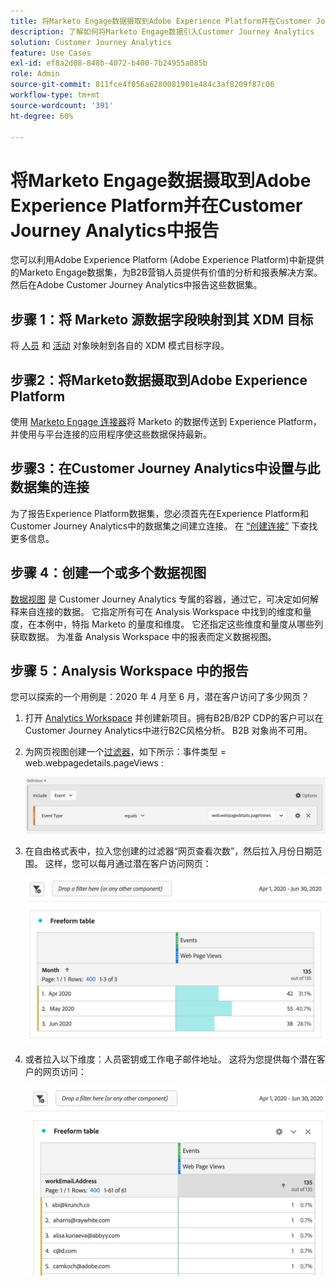```yaml
---
title: 将Marketo Engage数据摄取到Adobe Experience Platform并在Customer Journey Analytics中报告
description: 了解如何将Marketo Engage数据引入Customer Journey Analytics
solution: Customer Journey Analytics
feature: Use Cases
exl-id: ef8a2d08-848b-4072-b400-7b24955a085b
role: Admin
source-git-commit: 811fce4f056a6280081901e484c3af8209f87c06
workflow-type: tm+mt
source-wordcount: '391'
ht-degree: 60%

---
```


# 将Marketo Engage数据摄取到Adobe Experience Platform并在Customer Journey Analytics中报告

您可以利用Adobe Experience Platform (Adobe Experience Platform)中新提供的Marketo Engage数据集，为B2B营销人员提供有价值的分析和报表解决方案。 然后在Adobe Customer Journey Analytics中报告这些数据集。

## 步骤 1：将 Marketo 源数据字段映射到其 XDM 目标

将 [人员](https://experienceleague.adobe.com/docs/experience-platform/sources/connectors/adobe-applications/mapping/marketo.html?lang=cn#persons) 和 [活动](https://experienceleague.adobe.com/docs/experience-platform/sources/connectors/adobe-applications/mapping/marketo.html?lang=cn#activities) 对象映射到各自的 XDM 模式目标字段。

## 步骤2：将Marketo数据摄取到Adobe Experience Platform

使用 [Marketo Engage 连接器](https://experienceleague.adobe.com/docs/experience-platform/sources/connectors/adobe-applications/marketo/marketo.html?lang=cn)将 Marketo 的数据传送到 Experience Platform，并使用与平台连接的应用程序使这些数据保持最新。

## 步骤3：在Customer Journey Analytics中设置与此数据集的连接

为了报告Experience Platform数据集，您必须首先在Experience Platform和Customer Journey Analytics中的数据集之间建立连接。 在 [“创建连接”](https://experienceleague.adobe.com/docs/analytics-platform/using/cja-connections/create-connection.html?lang=cn) 下查找更多信息。

## 步骤 4：创建一个或多个数据视图

[数据视图](/help/data-views/data-views.md) 是 Customer Journey Analytics 专属的容器，通过它，可决定如何解释来自连接的数据。 它指定所有可在 Analysis Workspace 中找到的维度和量度，在本例中，特指 Marketo 的量度和维度。 它还指定这些维度和量度从哪些列获取数据。 为准备 Analysis Workspace 中的报表而定义数据视图。

## 步骤 5：Analysis Workspace 中的报告

您可以探索的一个用例是：2020 年 4 月至 6 月，潜在客户访问了多少网页？

1. 打开 [Analytics Workspace](/help/analysis-workspace/home.md) 并创建新项目。拥有B2B/B2P CDP的客户可以在Customer Journey Analytics中进行B2C风格分析。 B2B 对象尚不可用。

1. 为网页视图创建一个[过滤器](/help/components/filters/create-filters.md)，如下所示：事件类型 = web.webpagedetails.pageViews :

   ![显示事件和事件类型的定义窗口](../assets/marketo-filter.png)

1. 在自由格式表中，拉入您创建的过滤器“网页查看次数”，然后拉入月份日期范围。 这样，您可以每月通过潜在客户访问网页：

   ![自由格式表，其中按月份显示事件。](../assets/marketo-freeform.png)

1. 或者拉入以下维度：人员密钥或工作电子邮件地址。 这将为您提供每个潜在客户的网页访问：

   ![自由格式表，其中显示了事件和workEmail.Address及网页视图。](../assets/marketo-freeform2.png)
